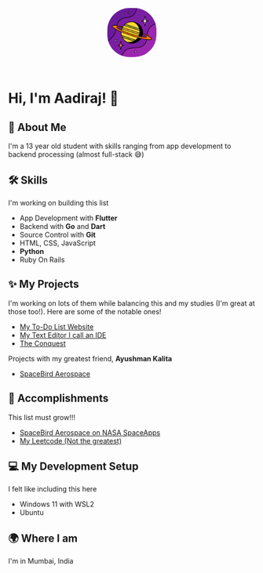 <style>
    img {
        border-radius: 45%;
        margin-bottom: 5%
    }
</style>

<center>
<img src='https://raw.githubusercontent.com/CodingSmiles/CodingSmiles/main/PFP.png' height='100' >
</center>

# Hi, I'm Aadiraj! 👋

## 🚀 About Me
I'm a 13 year old student with skills ranging from app development to backend processing (almost full-stack 😅)

## 🛠️ Skills
I'm working on building this list

- App Development with **Flutter**
- Backend with **Go** and **Dart**
- Source Control with **Git**
- HTML, CSS, JavaScript
- **Python**
- Ruby On Rails

## ✨ My Projects
I'm working on lots of them while balancing this and my studies (I'm great at those too!). Here are some of the notable ones!

- [My To-Do List Website](https://github.com/CodingSmiles/computer-project)
- [My Text Editor I call an IDE](https://github.com/CodingSmiles/Aadiraj_IDE)
- [The Conquest](https://theconquest.substack.com/)

Projects with my greatest friend, **Ayushman Kalita**
- [SpaceBird Aerospace](https://www.youtube.com/@SpaceBirdAerospace)

## 🎉 Accomplishments
This list must grow!!!
- [SpaceBird Aerospace on NASA SpaceApps](https://www.spaceappschallenge.org/2023/find-a-team/spacebird-aerospace/)
- [My Leetcode (Not the greatest)](https://leetcode.com/SpaceBirdAero/)


## 💻 My Development Setup
I felt like including this here

- Windows 11 with WSL2
- Ubuntu

## 🌍 Where I am
I'm in Mumbai, India

